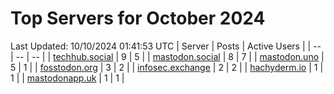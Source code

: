 # Top Servers for October 2024
Last Updated: 10/10/2024 01:41:53 UTC
| Server | Posts | Active Users |
| -- | -- | -- |
| [techhub.social](https://techhub.social/tags/PowerShell) | 9 | 5 |
| [mastodon.social](https://mastodon.social/tags/PowerShell) | 8 | 7 |
| [mastodon.uno](https://mastodon.uno/tags/PowerShell) | 5 | 1 |
| [fosstodon.org](https://fosstodon.org/tags/PowerShell) | 3 | 2 |
| [infosec.exchange](https://infosec.exchange/tags/PowerShell) | 2 | 2 |
| [hachyderm.io](https://hachyderm.io/tags/PowerShell) | 1 | 1 |
| [mastodonapp.uk](https://mastodonapp.uk/tags/PowerShell) | 1 | 1 |
